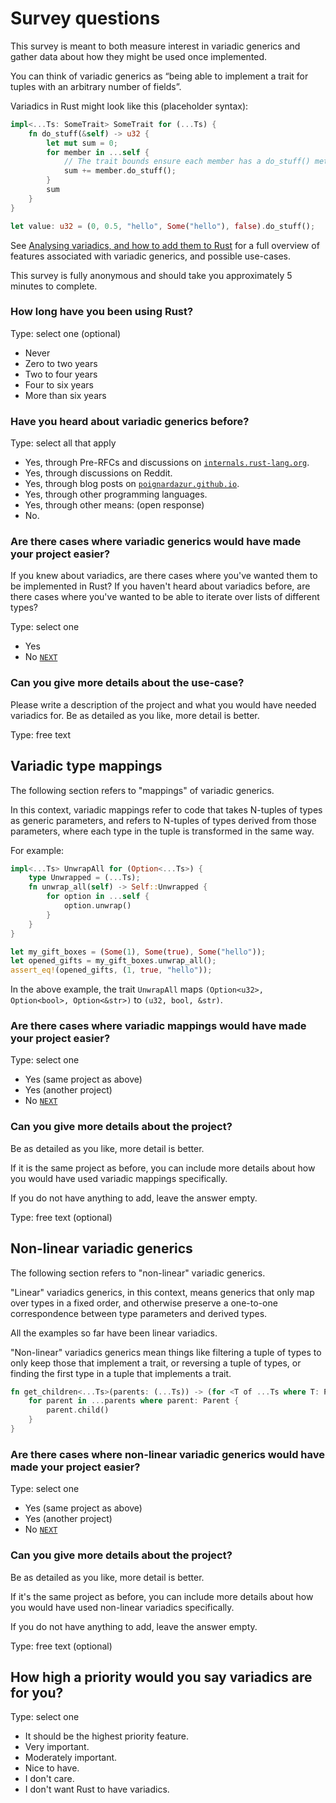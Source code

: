 # Survey questions

This survey is meant to both measure interest in variadic generics and gather data about how they might be used once implemented.

You can think of variadic generics as “being able to implement a trait for tuples with an arbitrary number of fields”.

Variadics in Rust might look like this (placeholder syntax):

```rust
impl<...Ts: SomeTrait> SomeTrait for (...Ts) {
    fn do_stuff(&self) -> u32 {
        let mut sum = 0;
        for member in ...self {
            // The trait bounds ensure each member has a do_stuff() method
            sum += member.do_stuff();
        }
        sum
    }
}

let value: u32 = (0, 0.5, "hello", Some("hello"), false).do_stuff();
```

See [Analysing variadics, and how to add them to Rust](https://poignardazur.github.io/2021/01/30/variadic-generics/) for a full overview of features associated with variadic generics, and possible use-cases.

This survey is fully anonymous and should take you approximately 5 minutes to complete.


### How long have you been using Rust?

Type: select one (optional)

- Never
- Zero to two years
- Two to four years
- Four to six years
- More than six years


### Have you heard about variadic generics before?

Type: select all that apply

- Yes, through Pre-RFCs and discussions on [`internals.rust-lang.org`](https://internals.rust-lang.org).
- Yes, through discussions on Reddit.
- Yes, through blog posts on [`poignardazur.github.io`](https://poignardazur.github.io/2025/07/09/variadic-generics-dead-ends/).
- Yes, through other programming languages.
- Yes, through other means: (open response)
- No.


### Are there cases where variadic generics would have made your project easier?

If you knew about variadics, are there cases where you've wanted them to be implemented in Rust?
If you haven't heard about variadics before, are there cases where you've wanted to be able to iterate over lists of different types?

Type: select one

- Yes
- No [`NEXT`](#variadic-type-mappings)

### Can you give more details about the use-case?

Please write a description of the project and what you would have needed variadics for.
Be as detailed as you like, more detail is better.

Type: free text


## Variadic type mappings

The following section refers to "mappings" of variadic generics.

In this context, variadic mappings refer to code that takes N-tuples of types as generic parameters, and refers to N-tuples of types derived from those parameters, where each type in the tuple is transformed in the same way.

For example:

```rust
impl<...Ts> UnwrapAll for (Option<...Ts>) {
    type Unwrapped = (...Ts);
    fn unwrap_all(self) -> Self::Unwrapped {
        for option in ...self {
            option.unwrap()
        }
    }
}

let my_gift_boxes = (Some(1), Some(true), Some("hello"));
let opened_gifts = my_gift_boxes.unwrap_all();
assert_eq!(opened_gifts, (1, true, "hello"));
```

In the above example, the trait `UnwrapAll` maps `(Option<u32>, Option<bool>, Option<&str>)` to `(u32, bool, &str)`.

### Are there cases where variadic mappings would have made your project easier?

Type: select one

- Yes (same project as above)
- Yes (another project)
- No [`NEXT`](#non-linear-variadic-generics)

### Can you give more details about the project?

Be as detailed as you like, more detail is better.

If it is the same project as before, you can include more details about how you would have used variadic mappings specifically.

If you do not have anything to add, leave the answer empty.

Type: free text (optional)


## Non-linear variadic generics

The following section refers to "non-linear" variadic generics.

"Linear" variadics generics, in this context, means generics that only map over types in a fixed order, and otherwise preserve a one-to-one correspondence between type parameters and derived types.

All the examples so far have been linear variadics.

"Non-linear" variadics generics mean things like filtering a tuple of types to only keep those that implement a trait, or reversing a tuple of types, or finding the first type in a tuple that implements a trait.

```rust
fn get_children<...Ts>(parents: (...Ts)) -> (for <T of ...Ts where T: Parent> T::Child) {
    for parent in ...parents where parent: Parent {
        parent.child()
    }
}
```

### Are there cases where non-linear variadic generics would have made your project easier?

Type: select one

- Yes (same project as above)
- Yes (another project)
- No [`NEXT`](#how-high-a-priority-would-you-say-variadics-are-for-you)

### Can you give more details about the project?

Be as detailed as you like, more detail is better.

If it's the same project as before, you can include more details about how you would have used non-linear variadics specifically.

If you do not have anything to add, leave the answer empty.

Type: free text (optional)


## How high a priority would you say variadics are for you?

Type: select one

- It should be the highest priority feature.
- Very important.
- Moderately important.
- Nice to have.
- I don't care.
- I don't want Rust to have variadics.
